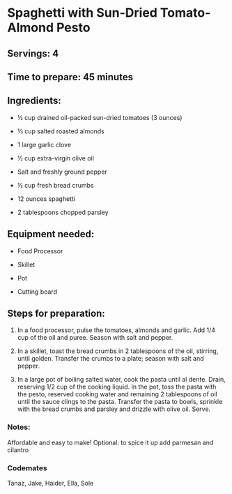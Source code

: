 # Spaghetti with Sun-Dried Tomato-Almond Pesto

## Servings: 4

## Time to prepare: 45 minutes

## Ingredients:

- ½ cup drained oil-packed sun-dried tomatoes (3 ounces)

- ⅓ cup salted roasted almonds

- 1 large garlic clove

- ½ cup extra-virgin olive oil

- Salt and freshly ground pepper

- ½ cup fresh bread crumbs

- 12 ounces spaghetti

- 2 tablespoons chopped parsley

## Equipment needed:

- Food Processor

- Skillet

- Pot

- Cutting board

## Steps for preparation:
1. In a food processor, pulse the tomatoes, almonds and garlic. Add 1/4 cup of the oil and puree. Season with salt and pepper.

2. In a skillet, toast the bread crumbs in 2 tablespoons of the oil, stirring, until golden. Transfer the crumbs to a plate; season with salt and pepper.

3. In a large pot of boiling salted water, cook the pasta until al dente. Drain, reserving 1/2 cup of the cooking liquid. In the pot, toss the pasta with the pesto, reserved cooking water and remaining 2 tablespoons of oil until the sauce clings to the pasta. Transfer the pasta to bowls, sprinkle with the bread crumbs and parsley and drizzle with olive oil. Serve.


### Notes:
Affordable and easy to make! 
Optional: to spice it up add parmesan and cilantro

### Codemates #

Tanaz, Jake, Haider, Ella, Sole
